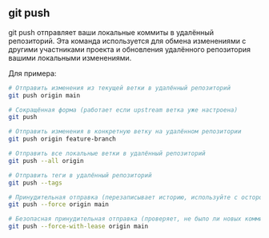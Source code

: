 ## git push
git push отправляет ваши локальные коммиты в удалённый репозиторий. Эта команда используется для обмена изменениями с другими участниками проекта и обновления удалённого репозитория вашими локальными изменениями.

Для примера:
```bash
# Отправить изменения из текущей ветки в удалённый репозиторий
git push origin main

# Сокращённая форма (работает если upstream ветка уже настроена)
git push

# Отправить изменения в конкретную ветку на удалённом репозитории
git push origin feature-branch

# Отправить все локальные ветки в удалённый репозиторий
git push --all origin

# Отправить теги в удалённый репозиторий
git push --tags

# Принудительная отправка (перезаписывает историю, используйте с осторожностью!)
git push --force origin main

# Безопасная принудительная отправка (проверяет, не было ли новых коммитов)
git push --force-with-lease origin main
